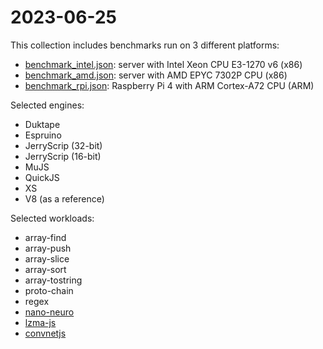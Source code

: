 # 2023-06-25

This collection includes benchmarks run on 3 different platforms:

- [benchmark_intel.json](benchmark_intel.json): server with Intel Xeon CPU E3-1270 v6 (x86)
- [benchmark_amd.json](benchmark_amd.json): server with AMD EPYC 7302P CPU (x86)
- [benchmark_rpi.json](benchmark_rpi.json): Raspberry Pi 4 with ARM Cortex-A72 CPU (ARM)

Selected engines:

- Duktape
- Espruino
- JerryScrip (32-bit)
- JerryScrip (16-bit)
- MuJS
- QuickJS
- XS
- V8 (as a reference)

Selected workloads:

- array-find
- array-push
- array-slice
- array-sort
- array-tostring
- proto-chain
- regex
- [nano-neuro](https://github.com/trekhleb/nano-neuron)
- [lzma-js](https://github.com/LZMA-JS/LZMA-JS)
- [convnetjs](https://github.com/karpathy/convnetjs)
